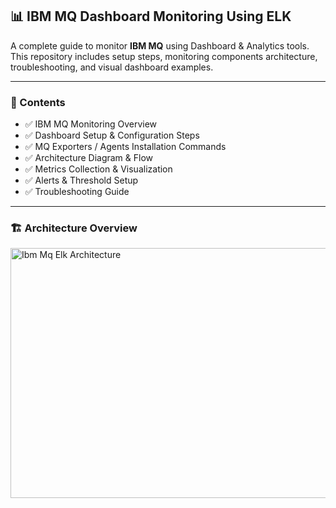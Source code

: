 ## 📊 IBM MQ Dashboard Monitoring Using ELK

A complete guide to monitor **IBM MQ** using Dashboard & Analytics tools.  
This repository includes setup steps, monitoring components architecture, troubleshooting, and visual dashboard examples.

---

### 📌 Contents

- ✅ IBM MQ Monitoring Overview  
- ✅ Dashboard Setup & Configuration Steps  
- ✅ MQ Exporters / Agents Installation Commands  
- ✅ Architecture Diagram & Flow  
- ✅ Metrics Collection & Visualization  
- ✅ Alerts & Threshold Setup  
- ✅ Troubleshooting Guide  

---

### 🏗️ Architecture Overview

<img width="800" height="400" alt="Ibm Mq Elk Architecture" src="https://github.com/user-attachments/assets/70306a1f-ae1d-4858-a376-2a5992bef4db" />



